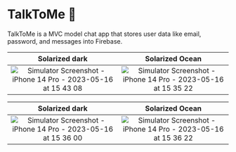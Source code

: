 # TalkToMe 💬
TalkToMe is a MVC model chat app that stores user data like email, password, and messages into Firebase.

Solarized dark             |  Solarized Ocean
:-------------------------:|:-------------------------:
![Simulator Screenshot - iPhone 14 Pro - 2023-05-16 at 15 43 08](https://github.com/ashleyrennee/TalkToMe/assets/40500769/d613a1f2-b16c-4338-bb12-ae471cb5983c)|    ![Simulator Screenshot - iPhone 14 Pro - 2023-05-16 at 15 35 22](https://github.com/ashleyrennee/TalkToMe/assets/40500769/ada6cb6d-6f79-41f8-aad6-8baa01f7e72c)


Solarized dark             |  Solarized Ocean
:-------------------------:|:-------------------------:
![Simulator Screenshot - iPhone 14 Pro - 2023-05-16 at 15 36 00](https://github.com/ashleyrennee/TalkToMe/assets/40500769/942ef9c0-6a55-4606-8a78-def60654d623) |   ![Simulator Screenshot - iPhone 14 Pro - 2023-05-16 at 15 36 22](https://github.com/ashleyrennee/TalkToMe/assets/40500769/13b6c40f-08cf-41cd-b8ec-344c2215bae2)

